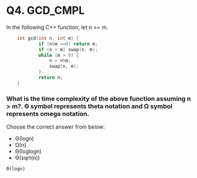 # Q4. GCD_CMPL

In the following C++ function, let n >= m.

``` cpp
    int gcd(int n, int m) {
            if (n%m ==0) return m;
            if (n < m) swap(n, m);
            while (m > 0) {
                n = n%m;
                swap(n, m);
            }
            return n;
    }
```

### What is the time complexity of the above function assuming n > m?. Θ symbol represents theta notation and Ω symbol represents omega notation.

Choose the correct answer from below:

* Θ(logn)
* Ω(n)
* Θ(loglogn)
* Θ(sqrt(n))

``` output
Θ(logn)

```